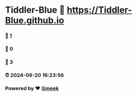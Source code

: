# Tiddler-Blue :link: https://Tiddler-Blue.github.io 
### :page_facing_up: [1](https://Tiddler-Blue.github.io/tag.html) 
### :speech_balloon: 0 
### :hibiscus: 3 
### :alarm_clock: 2024-09-20 16:23:56 
### Powered by :heart: [Gmeek](https://github.com/Meekdai/Gmeek)
